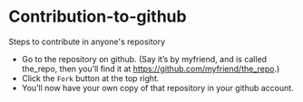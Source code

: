 # Contribution-to-github
Steps to contribute in anyone's repository

- Go to the repository on github. (Say it’s by myfriend, and is called the_repo, then you’ll find it at https://github.com/myfriend/the_repo.) <br />
- Click the `Fork` button at the top right.
- You’ll now have your own copy of that repository in your github account.
